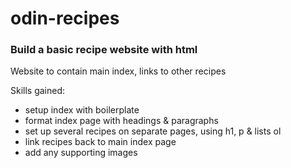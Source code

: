 # odin-recipes

<h3>Build a basic recipe website with html</h3>

<p>Website to contain main index, links to other recipes</p>
<p>Skills gained:
    <ul>
        <li>setup index with boilerplate</li>
        <li>format index page with headings & paragraphs</li>
        <li>set up several recipes on separate pages, using h1, p & lists ol</li>
        <li>link recipes back to main index page</li>
        <LI>add any supporting images </LI>
    </ul>
</p>